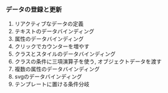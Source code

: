 ### データの登録と更新

1. リアクティブなデータの定義
2. テキストのデータバインディング
3. 属性のデータバインディング
4. クリックでカウンターを増やす
5. クラスとスタイルのデータバインディング
6. クラスの条件に三項演算子を使う, オブジェクトデータを渡す
7. 複数の属性のデータバインディング
8. svgのデータバインディング
9. テンプレートに置ける条件分岐